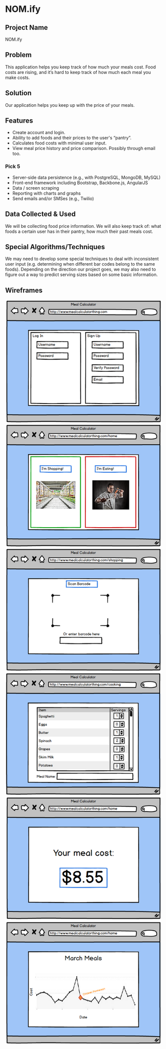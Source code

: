# NOM.ify  

## Project Name
NOM.ify  

## Problem
This application helps you keep track of how much your meals cost. Food costs are rising, and it’s hard to keep track of how much each meal you make costs.  

## Solution
Our application helps you keep up with the price of your meals.  

## Features
- Create account and login.
- Ability to add foods and their prices to the user's “pantry”.
- Calculates food costs with minimal user input.
- View meal price history and price comparison. Possibly through email too.

### Pick 5
- Server-side data persistence (e.g., with PostgreSQL, MongoDB, MySQL)
- Front-end framework including Bootstrap, Backbone.js, AngularJS
- Data / screen scraping
- Reporting with charts and graphs
- Send emails and/or SMSes (e.g., Twilio)  

## Data Collected & Used
We will be collecting food price information. We will also keep track of: what foods a certain user has in their pantry, how much their past meals cost.  

## Special Algorithms/Techniques
We may need to develop some special techniques to deal with inconsistent user input (e.g. determining when different bar codes belong to the same foods). Depending on the direction our project goes, we may also need to figure out a way to predict serving sizes based on some basic information.  

## Wireframes
![Login Page](/wireframes/login.png)
![Home Page](/wireframes/home.png)
![Shopping Page](/wireframes/barcode.png)
![Cooking Page](/wireframes/cooking.png)
![Cost Page](/wireframes/cost.png)
![Graph Page](/wireframes/graph.png)


